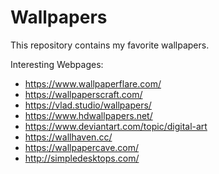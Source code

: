 # Wallpapers
This repository contains my favorite wallpapers.

Interesting Webpages:
- https://www.wallpaperflare.com/
- https://wallpaperscraft.com/
- https://vlad.studio/wallpapers/
- https://www.hdwallpapers.net/
- https://www.deviantart.com/topic/digital-art
- https://wallhaven.cc/
- https://wallpapercave.com/
- http://simpledesktops.com/
